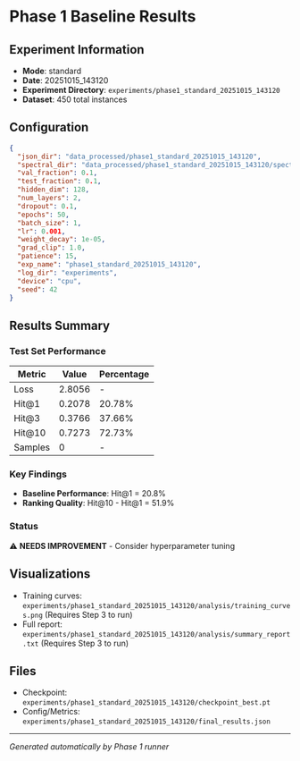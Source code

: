 # Phase 1 Baseline Results

## Experiment Information

- **Mode**: standard
- **Date**: 20251015_143120
- **Experiment Directory**: `experiments/phase1_standard_20251015_143120`
- **Dataset**: 450 total instances

## Configuration

```json
{
  "json_dir": "data_processed/phase1_standard_20251015_143120",
  "spectral_dir": "data_processed/phase1_standard_20251015_143120/spectral",
  "val_fraction": 0.1,
  "test_fraction": 0.1,
  "hidden_dim": 128,
  "num_layers": 2,
  "dropout": 0.1,
  "epochs": 50,
  "batch_size": 1,
  "lr": 0.001,
  "weight_decay": 1e-05,
  "grad_clip": 1.0,
  "patience": 15,
  "exp_name": "phase1_standard_20251015_143120",
  "log_dir": "experiments",
  "device": "cpu",
  "seed": 42
}
```

## Results Summary

### Test Set Performance

| Metric | Value | Percentage |
|--------|-------|------------|
| Loss | 2.8056 | - |
| Hit@1 | 0.2078 | 20.78% |
| Hit@3 | 0.3766 | 37.66% |
| Hit@10 | 0.7273 | 72.73% |
| Samples | 0 | - |

### Key Findings

- **Baseline Performance**: Hit@1 = 20.8%
- **Ranking Quality**: Hit@10 - Hit@1 = 51.9%

### Status

⚠️ **NEEDS IMPROVEMENT** - Consider hyperparameter tuning

## Visualizations

- Training curves: `experiments/phase1_standard_20251015_143120/analysis/training_curves.png` (Requires Step 3 to run)
- Full report: `experiments/phase1_standard_20251015_143120/analysis/summary_report.txt` (Requires Step 3 to run)

## Files

- Checkpoint: `experiments/phase1_standard_20251015_143120/checkpoint_best.pt`
- Config/Metrics: `experiments/phase1_standard_20251015_143120/final_results.json`

---

*Generated automatically by Phase 1 runner*
